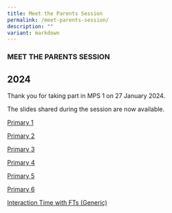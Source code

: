 ```yaml
---
title: Meet the Parents Session
permalink: /meet-parents-session/
description: ""
variant: markdown
---
```

### MEET THE PARENTS SESSION

2024
----
Thank you for taking part in MPS 1 on 27 January 2024.

The slides shared during the session are now available.

[Primary 1 ](https://drive.google.com/file/d/18NFUmxbmnk1wROii_pzzIxHTNuieyhER/view?usp=sharing)

[Primary 2 ](https://drive.google.com/file/d/1wX7uT0GYA062CGsJSs5uQWfUx3cPQVbp/view?usp=sharing)

[Primary 3 ](https://drive.google.com/file/d/1eJ9fl7UnOmceO1MPZ5QRv5ctKL4AiRAa/view?usp=sharing)

[Primary 4 ](https://drive.google.com/file/d/15vEbY1RN2RexRRlMUdMQuqu1QLEkrajh/view?usp=sharing)

[Primary 5 ](https://drive.google.com/file/d/1IK7WrNPEwteaib_n2Cnwbl5BE0xXaAg_/view?usp=sharing)

[Primary 6 ](https://drive.google.com/file/d/16nu7lReQdTUQjB-7Vj1U8S-mXe9-GLEW/view?usp=sharing)

[Interaction Time with FTs (Generic)](/files/Interaction_Time_with_FT.pdf)